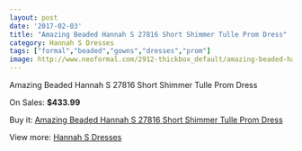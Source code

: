 ```yaml
---
layout: post
date: '2017-02-03'
title: "Amazing Beaded Hannah S 27816 Short Shimmer Tulle Prom Dress"
category: Hannah S Dresses
tags: ["formal","beaded","gowns","dresses","prom"]
image: http://www.neoformal.com/2912-thickbox_default/amazing-beaded-hannah-s-27816-short-shimmer-tulle-prom-dress.jpg
---
```

Amazing Beaded Hannah S 27816 Short Shimmer Tulle Prom Dress

On Sales: **$433.99**
<a href="https://www.neoformal.com/en/hannah-s-dresses/1081-amazing-beaded-hannah-s-27816-short-shimmer-tulle-prom-dress.html"><amp-img layout="responsive" width="600" height="600" src="//www.neoformal.com/2912-thickbox_default/amazing-beaded-hannah-s-27816-short-shimmer-tulle-prom-dress.jpg" alt="Amazing Beaded Hannah S 27816 Short Shimmer Tulle Prom Dress 0" /></a>
<a href="https://www.neoformal.com/en/hannah-s-dresses/1081-amazing-beaded-hannah-s-27816-short-shimmer-tulle-prom-dress.html"><amp-img layout="responsive" width="600" height="600" src="//www.neoformal.com/2913-thickbox_default/amazing-beaded-hannah-s-27816-short-shimmer-tulle-prom-dress.jpg" alt="Amazing Beaded Hannah S 27816 Short Shimmer Tulle Prom Dress 1" /></a>
<a href="https://www.neoformal.com/en/hannah-s-dresses/1081-amazing-beaded-hannah-s-27816-short-shimmer-tulle-prom-dress.html"><amp-img layout="responsive" width="600" height="600" src="//www.neoformal.com/2914-thickbox_default/amazing-beaded-hannah-s-27816-short-shimmer-tulle-prom-dress.jpg" alt="Amazing Beaded Hannah S 27816 Short Shimmer Tulle Prom Dress 2" /></a>
<a href="https://www.neoformal.com/en/hannah-s-dresses/1081-amazing-beaded-hannah-s-27816-short-shimmer-tulle-prom-dress.html"><amp-img layout="responsive" width="600" height="600" src="//www.neoformal.com/2915-thickbox_default/amazing-beaded-hannah-s-27816-short-shimmer-tulle-prom-dress.jpg" alt="Amazing Beaded Hannah S 27816 Short Shimmer Tulle Prom Dress 3" /></a>

Buy it: [Amazing Beaded Hannah S 27816 Short Shimmer Tulle Prom Dress](https://www.neoformal.com/en/hannah-s-dresses/1081-amazing-beaded-hannah-s-27816-short-shimmer-tulle-prom-dress.html "Amazing Beaded Hannah S 27816 Short Shimmer Tulle Prom Dress")

View more: [Hannah S Dresses](https://www.neoformal.com/en/12-hannah-s-dresses "Hannah S Dresses")